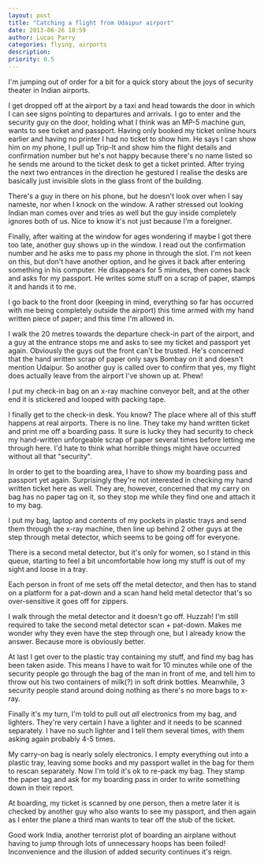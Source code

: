```yaml
---
layout: post
title: "Catching a flight from Udaipur airport"
date: 2013-06-26 18:59
author: Lucas Parry
categories: flying, airports
description: 
priority: 0.5
---
```


I'm jumping out of order for a bit for a quick story about the joys of security theater in Indian airports.

I get dropped off at the airport by a taxi and head towards the door in which I can see signs pointing to departures and arrivals. I go to enter and the security guy on the door, holding what I think was an MP-5 machine gun, wants to see ticket and passport. Having only booked my ticket online hours earlier and having no printer I had no ticket to show him. He says I can show him on my phone, I pull up Trip-It and show him the flight details and confirmation number but he's not happy because there's no name listed so he sends me around to the ticket desk to get a ticket printed. After trying the next two entrances in the direction he gestured I realise the desks are basically just invisible slots in the glass front of the building.

There's a guy in there on his phone, but he doesn't look over when I say nameste, nor when I knock on the window. A rather stressed out looking Indian man comes over and tries as well but the guy inside completely ignores both of us. Nice to know it's not just because I'm a foreigner.

Finally, after waiting at the window for ages wondering if maybe I got there too late, another guy shows up in the window. I read out the confirmation number and he asks me to pass my phone in through the slot. I'm not keen on this, but don't have another option, and he gives it back after entering something in his computer. He disappears for 5 minutes, then comes back and asks for my passport. He writes some stuff on a scrap of paper, stamps it and hands it to me.

I go back to the front door (keeping in mind, everything so far has occurred with me being completely outside the airport) this time armed with my hand written piece of paper; and this time I'm allowed in.

I walk the 20 metres towards the departure check-in part of the airport, and a guy at the entrance stops me and asks to see my ticket and passport yet again. Obviously the guys out the front can't be trusted. He's concerned that the hand written scrap of paper only says Bombay on it and doesn't mention Udaipur. So another guy is called over to confirm that yes, my flight does actually leave from the airport I've shown up at. Phew!

I put my check-in bag on an x-ray machine conveyor belt, and at the other end it is stickered and looped with packing tape.

I finally get to the check-in desk. You know? The place where all of this stuff happens at real airports. There is no line. They take my hand written ticket and print me off a boarding pass. It sure is lucky they had security to check my hand-written unforgeable scrap of paper several times before letting me through here. I'd hate to think what horrible things might have occurred without all that "security".

In order to get to the boarding area, I have to show my boarding pass and passport yet again. Surprisingly they're not interested in checking my hand written ticket here as well. They are, however, concerned that my carry on bag has no paper tag on it, so they stop me while they find one and attach it to my bag.

I put my bag, laptop and contents of my pockets in plastic trays and send them through the x-ray machine, then line up behind 2 other guys at the step through metal detector, which seems to be going off for everyone.

There is a second metal detector, but it's only for women, so I stand in this queue, starting to feel a bit uncomfortable how long my stuff is out of my sight and loose in a tray.

Each person in front of me sets off the metal detector, and then has to stand on a platform for a pat-down and a scan hand held metal detector that's so over-sensitive it goes off for zippers.

I walk through the metal detector and it doesn't go off. Huzzah! I'm still required to take the second metal detector scan + pat-down. Makes me wonder why they even have the step through one, but I already know the answer. Because more is obviously better.

At last I get over to the plastic tray containing my stuff, and find my bag has been taken aside. This means I have to wait for 10 minutes while one of the security people go through the bag of the man in front of me, and tell him to throw out his two containers of milk(?) in soft drink bottles. Meanwhile, 3 security people stand around doing nothing as there's no more bags to x-ray.

Finally it's my turn, I'm told to pull out _all_ electronics from my bag, and lighters. They're very certain I have a lighter and it needs to be scanned separately. I have no such lighter and I tell them several times, with them asking again probably 4-5 times.

My carry-on bag is nearly solely electronics. I empty everything out into a plastic tray, leaving some books and my passport wallet in the bag for them to rescan separately. Now I'm told it's ok to re-pack my bag. They stamp the paper tag and ask for my boarding pass in order to write something down in their report.

At boarding, my ticket is scanned by one person, then a metre later it is checked by another guy who also wants to see my passport, and then again as I enter the plane a third man wants to tear off the stub of the ticket.

Good work India, another terrorist plot of boarding an airplane without having to jump through lots of unnecessary hoops has been foiled! Inconvenience and the illusion of added security continues it's reign.


